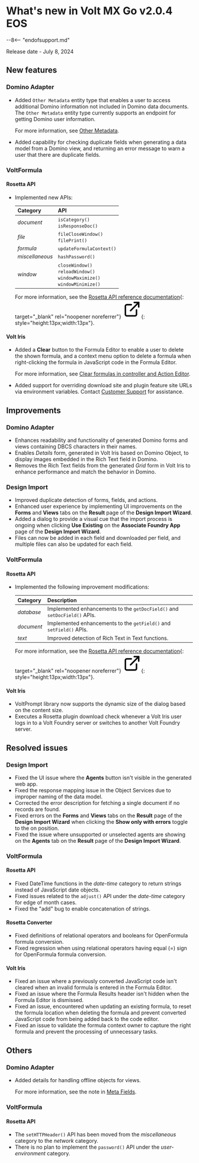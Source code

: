 # What's new in Volt MX Go v2.0.4 EOS

--8<-- "endofsupport.md"

Release date - July 8, 2024

## New features

### Domino Adapter

- Added `Other Metadata` entity type that enables a user to access additional Domino information not included in Domino data documents. The `Other Metadata` entity type currently supports an endpoint for getting Domino user information. 

    For more information, see [Other Metadata](../topicguides/adapter/datamodel.md#other-metadata).

- Added capability for checking duplicate fields when generating a data model from a Domino view, and returning an error message to warn a user that there are duplicate fields.

### VoltFormula

#### Rosetta API

- Implemented new APIs:

    |Category|API|
    |:---|:---|
    |*document*|`isCategory()`</br>`isResponseDoc()`|
    |*file*|`fileCloseWindow()`</br>`filePrint()`|
    |*formula*|`updateFormulaContext()`|
    |*miscellaneous*|`hashPassword()`|
    |*window*|`closeWindow()`</br>`reloadWindow()`</br>`windowMaximize()`</br>`windowMinimize()`|

    For more information, see the [Rosetta API reference documentation](../javadoc/index.html "Link opens a new tab"){: target="_blank" rel="noopener noreferrer"}&nbsp;![link image](../assets/images/external-link.svg){: style="height:13px;width:13px"}.
    
#### Volt Iris

- Added a **Clear** button to the Formula Editor to enable a user to delete the shown formula, and a context menu option to delete a formula when right-clicking the formula in JavaScript code in the Formula Editor.

    For more information, see [Clear formulas in controller and Action Editor](../howto/voltformula/clearfunction.md).

- Added support for overriding download site and plugin feature site URLs via environment variables. Contact [Customer Support](../references/index.md#support) for assistance.

## Improvements

### Domino Adapter

- Enhances readability and functionality of generated Domino forms and views containing DBCS characters in their names.
- Enables *Details* form, generated in Volt Iris based on Domino Object, to display images embedded in the Rich Text field in Domino.
- Removes the Rich Text fields from the generated *Grid* form in Volt Iris to enhance performance and match the behavior in Domino.  

### Design Import

- Improved duplicate detection of forms, fields, and actions.
- Enhanced user experience by implementing UI improvements on the **Forms** and **Views** tabs on the **Result** page of the **Design Import Wizard**.
- Added a dialog to provide a visual cue that the import process is ongoing when clicking **Use Existing** on the **Associate Foundry App** page of the **Design Import Wizard**.
- Files can now be added in each field and downloaded per field, and multiple files can also be updated for each field.

### VoltFormula

#### Rosetta API

- Implemented the following improvement modifications:

    |Category|Description|
    |:---|:---|
    |*database*|Implemented enhancements to the `getDocField()` and `setDocField()` APIs.|
    |*document*|Implemented enhancements to the `getField()` and `setField()` APIs.|
    |*text*|Improved detection of Rich Text in Text functions.|

    For more information, see the [Rosetta API reference documentation](../javadoc/index.html "Link opens a new tab"){: target="_blank" rel="noopener noreferrer"}&nbsp;![link image](../assets/images/external-link.svg){: style="height:13px;width:13px"}.

#### Volt Iris

- VoltPrompt library now supports the dynamic size of the dialog based on the content size.
- Executes a Rosetta plugin download check whenever a Volt Iris user logs in to a Volt Foundry server or switches to another Volt Foundry server.

## Resolved issues

### Design Import

- Fixed the UI issue where the **Agents** button isn't visible in the generated web app.
- Fixed the response mapping issue in the Object Services due to improper naming of the data model.
- Corrected the error description for fetching a single document if no records are found.
- Fixed errors on the **Forms** and **Views** tabs on the **Result** page of the **Design Import Wizard** when clicking the **Show only with errors** toggle to the on position.
- Fixed the issue where unsupported or unselected agents are showing on the **Agents** tab on the **Result** page of the **Design Import Wizard**.

### VoltFormula

#### Rosetta API

- Fixed DateTime functions in the *date-time* category to return strings instead of JavaScript date objects.
- Fixed issues related to the `adjust()` API under the *date-time* category for edge of month cases.
- Fixed the "add" bug to enable concatenation of strings.  

#### Rosetta Converter

- Fixed definitions of relational operators and booleans for OpenFormula formula conversion.
- Fixed regression when using relational operators having equal (=) sign for OpenFormula formula conversion.

#### Volt Iris

- Fixed an issue where a previously converted JavaScript code isn't cleared when an invalid formula is entered in the Formula Editor.
- Fixed an issue where the Formula Results header isn't hidden when the Formula Editor is dismissed.
- Fixed an issue, encountered when updating an existing formula, to reset the formula location when deleting the formula and prevent converted JavaScript code from being added back to the code editor.
- Fixed an issue to validate the formula context owner to capture the right formula and prevent the processing of unnecessary tasks.  

## Others

### Domino Adapter

- Added details for handling offline objects for views. 

    For more information, see the note in [Meta Fields](../topicguides/adapter/datamodel.md#meta-fields).

### VoltFormula

#### Rosetta API

- The `setHTTPHeader()` API has been moved from the *miscellaneous* category to the *network* category.
- There is no plan to implement the `password()` API under the *user-environment* category.  

